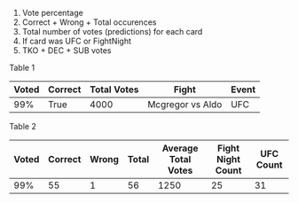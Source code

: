 1. Vote percentage
2. Correct + Wrong + Total occurences
3. Total number of votes (predictions) for each card 
4. If card was UFC or FightNight
5. TKO + DEC + SUB votes



Table 1

| Voted | Correct | Total Votes |       Fight          |  Event   |
--------|---------|-------------|----------------------|----------|
|  99%  |  True   |    4000     |   Mcgregor vs Aldo   |   UFC    |





Table 2

| Voted | Correct | Wrong | Total | Average Total Votes | Fight Night Count | UFC Count |
--------|---------|-------|-------|---------------------|-------------------|-----------|
|  99%  |    55   |   1   |   56  |       1250          |        25         |     31    |